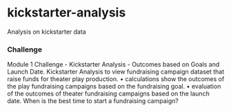 # kickstarter-analysis
Analysis on kickstarter data

### Challenge

Module 1 Challenge - Kickstarter Analysis - Outcomes based on Goals and Launch Date.
Kickstarter Analysis to view fundraising campaign dataset that raise funds for theater play production.
•	calculations show the outcomes of the play fundraising campaigns based on the fundraising goal. 
•	evaluation of the outcomes of theater fundraising campaigns based on the launch date. When is the best time to start a fundraising campaign? 

